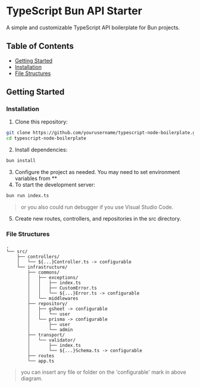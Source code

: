 # TypeScript Bun API Starter

A simple and customizable TypeScript API boilerplate for Bun projects.

## Table of Contents
- [Getting Started](#getting-started)
- [Installation](#installation)
- [File Structures](#file-structures)

## Getting Started

### Installation

1. Clone this repository:
  ```sh
  git clone https://github.com/yourusername/typescript-node-boilerplate.git
  cd typescript-node-boilerplate
  ```
2. Install dependencies:
  ```bash
  bun install
  ```
3. Configure the project as needed. You may need to set environment variables from **
4. To start the development server:
  ```bash
  bun run index.ts
  ```
  >or you also could run debugger if you use Visual Studio Code. 

5. Create new routes, controllers, and repositories in the src directory.

### File Structures
```
.
└── src/
    ├── controllers/
    │   └── ${...}Controller.ts -> configurable
    └── infrastructure/
        ├── commons/
        │   ├── exceptions/
        │   │   ├── index.ts
        │   │   ├── CustomError.ts
        │   │   └── ${...}Error.ts -> configurable
        │   └── middlewares
        ├── repository/
        │   ├── gsheet -> configurable
        │   │   └── user
        │   └── prisma -> configurable
        │       ├── user
        │       └── admin
        ├── transport/
        │   └── validator/
        │       ├── index.ts
        │       └── ${...}Schema.ts -> configurable
        ├── routes
        └── app.ts
```
>you can insert any file or folder on the 'configurable' mark in above diagram.